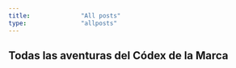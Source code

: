 ```yaml
---
title:              "All posts"
type:               "allposts"
---
```

<h2>Todas las aventuras del Códex de la Marca</h2>
